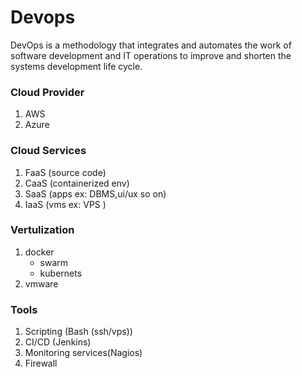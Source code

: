 

# Devops

DevOps is a methodology that integrates and automates the work of </br>
software development and IT operations to improve and shorten the </br>
systems development life cycle.

### Cloud Provider
1. AWS
1. Azure

### Cloud Services
1. FaaS (source code)
1. CaaS (containerized env)
1. SaaS (apps ex: DBMS,ui/ux so on)
1. IaaS (vms  ex: VPS )

### Vertulization
1. docker 
    - swarm
    - kubernets
1. vmware

### Tools
1. Scripting (Bash (ssh/vps))
1. CI/CD (Jenkins)
1. Monitoring services(Nagios)
1. Firewall



